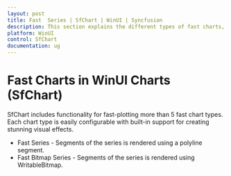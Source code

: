 ```yaml
---
layout: post
title: Fast  Series | SfChart | WinUI | Syncfusion
description: This section explains the different types of fast charts, including FastLine, FastLineBitmap, FastColumnBitmap, FastScatterBitmap and its properties.
platform: WinUI
control: SfChart
documentation: ug
---
```


# Fast Charts in WinUI Charts (SfChart)

SfChart includes functionality for fast-plotting more than 5 fast chart types. Each chart type is easily configurable with built-in support for creating stunning visual effects.

* Fast Series - Segments of the series is rendered using a polyline segment.
* Fast Bitmap Series - Segments of the series is rendered using WritableBitmap.